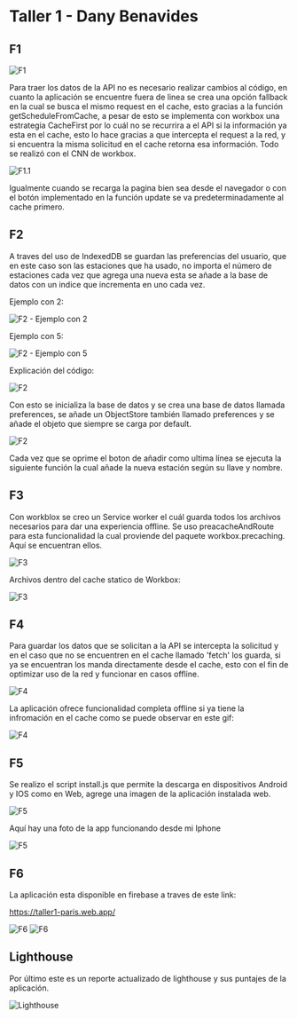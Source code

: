 # Taller 1 - Dany Benavides
## F1

![F1](/readmeImages/f1.png)

Para traer los datos de la API no es necesario realizar cambios al código, en cuanto la aplicación se encuentre fuera de linea se crea una opción fallback en la cual se busca el mismo request en el cache, esto gracias a la función getScheduleFromCache, a pesar de esto se implementa con workbox una estrategia CacheFirst por lo cuál no se recurrira a el API si la información ya esta en el cache, esto lo hace gracias a que intercepta el request a la red, y si encuentra la misma solicitud en el cache retorna esa información. Todo se realizó con el CNN de workbox.

![F1.1](/readmeImages/f1.2.png)

Igualmente cuando se recarga la pagina bien sea desde el navegador o con el botón implementado en la función update se va predeterminadamente al cache primero.

## F2

A traves del uso de IndexedDB se guardan las preferencias del usuario, que en este caso son las estaciones que ha usado, no importa el número de estaciones cada vez que agrega una nueva esta se añade a la base de datos con un indice que incrementa en uno cada vez.

Ejemplo con 2:

![F2 - Ejemplo con 2](/readmeImages/f2.png)

Ejemplo con 5:

![F2 - Ejemplo con 5](/readmeImages/f2.2.png)

Explicación del código:

![F2](/readmeImages/f2.3.png)

Con esto se inicializa la base de datos y se crea una base de datos llamada preferences, se añade un ObjectStore también llamado preferences y se añade el objeto que siempre se carga por default.

![F2](/readmeImages/f2.4.png)

Cada vez que se oprime el boton de añadir como ultima línea se ejecuta la siguiente función la cual añade la nueva estación según su llave y nombre.

## F3

Con workblox se creo un Service worker el cuál guarda todos los archivos necesarios para dar una experiencia offline. Se uso  preacacheAndRoute para esta funcionalidad la cual proviende del paquete workbox.precaching. Aquí se encuentran ellos.

![F3](/readmeImages/f3.2.png)

Archivos dentro del cache statico de Workbox:

![F3](/readmeImages/f3.png)

## F4

Para guardar los datos que se solicitan a la API se intercepta la solicitud y en el caso que no se encuentren en el cache llamado 'fetch' los guarda, si ya se encuentran los manda directamente desde el cache, esto con el fin de optimizar uso de la red y funcionar en casos offline.

![F4](/readmeImages/f4.png)

La aplicación ofrece funcionalidad completa offline si ya tiene la infromación en el cache como se puede observar en este gif:

![F4](https://media.giphy.com/media/icJCgqSQvPXFxLU1Cu/giphy.gif)

## F5

Se realizo el script install.js que permite la descarga en dispositivos Android y IOS como en Web, agrege una imagen de la aplicación instalada web.

![F5](/readmeImages/f5.png)

Aquí hay una foto de la app funcionando desde mi Iphone

![F5](/readmeImages/f5.2.PNG)

 
## F6

La aplicación esta disponible en firebase a traves de este link:

https://taller1-paris.web.app/

![F6](/readmeImages/f6.png)
![F6](/readmeImages/f6.2.png)

## Lighthouse

Por último este es un reporte actualizado de lighthouse y sus puntajes de la aplicación.

![Lighthouse](/readmeImages/lighthousefinal.png)

